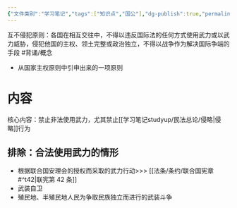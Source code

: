 ```yaml
---
{"文件类别":"学习笔记","tags":["知识点","国公"],"dg-publish":true,"permalink":"/学习笔记studyup/国际公法/互不侵犯原则/","dgPassFrontmatter":true,"created":"2024-09-25T20:08:36.126+08:00","updated":"2024-11-08T13:00:08.712+08:00"}
---
```


互不侵犯原则：各国在相互交往中，不得以违反国际法的任何方式使用武力或以武力威胁，侵犯他国的主权、领土完整或政治独立，不得以战争作为解决国际争端的手段 #背诵/概念 
- 从国家主权原则中引申出来的一项原则
# 内容
核心内容：禁止非法使用武力，尤其禁止[[学习笔记studyup/民法总论/侵略\|侵略]]行为
## 排除：合法使用武力的情形
- 根据联合国安理会的授权而采取的武力行动>>> [[法条/条约/联合国宪章#^t42\|联宪第 42 条]]
- 武装自卫
- 殖民地、半殖民地人民为争取民族独立而进行的武装斗争